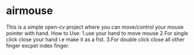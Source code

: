 # airmouse
This is a simple open-cv project where you can move/control your mouse pointer with hand.
How to Use:
1.use your hand to move mouse
2.For single click close your hand i.e make it as a fist.
3.For double click close all other finger excpet index finger.
